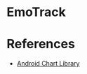 # EmoTrack

# References

- [Android Chart Library](https://medium.com/@karthikganiga007/create-barchart-in-android-studio-14943339a211)
